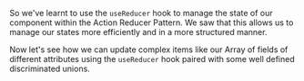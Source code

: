 So we've learnt to use the `useReducer` hook to manage the state of our component within the Action Reducer Pattern. We saw that this allows us to manage our states more efficiently and in a more structured manner. 

Now let's see how we can update complex items like our Array of fields of different attributes using the `useReducer` hook paired with some well defined discriminated unions. 